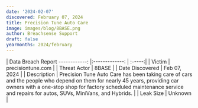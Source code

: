 ```yaml
---
date: '2024-02-07'
discovered: February 07, 2024
title: Precision Tune Auto Care
image: images/blog/8BASE.png
author: Breachsense Support
draft: false
yearmonths: 2024/february
---
```



| Data Breach Report
------------:     |:-------------:    | :-----:|
| Victim      | precisiontune.com      | 
| Threat Actor      | 8BASE      | 
| Date Discovered      | Feb 07, 2024      | 
| Description      | Precision Tune Auto Care has been taking care of cars and the people who depend on them for nearly 45 years, providing car owners with a one-stop shop for factory scheduled maintenance service and repairs for autos, SUVs, MiniVans, and Hybrids.      | 
| Leak Size      | Unknown      | 

